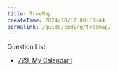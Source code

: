 ```yaml
---
title: TreeMap
createTime: 2024/10/17 00:13:44
permalink: /guide/coding/treemap/
---
```


Question List:

- [729. My Calendar I](./questions/729%20My%20Calendar%20I.md)
